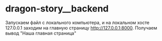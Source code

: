 # dragon-story__backend
Запускаем файл с локального компьютера, 
и на локальном хосте 127.0.0.1 заходим на главную страницу http://127.0.0.1:8000. 
Получаем вывод "Наша главная страница"